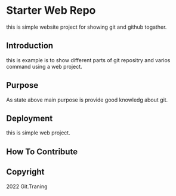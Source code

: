 # Starter Web Repo

this is simple website project for showing git and github togather.

## Introduction

this is example is to show different parts of git repositry and varios command using a web project.

## Purpose

As state above main purpose is provide good knowledg about git.

## Deployment

this is simple web project.

## How To Contribute

## Copyright

2022 Git.Traning